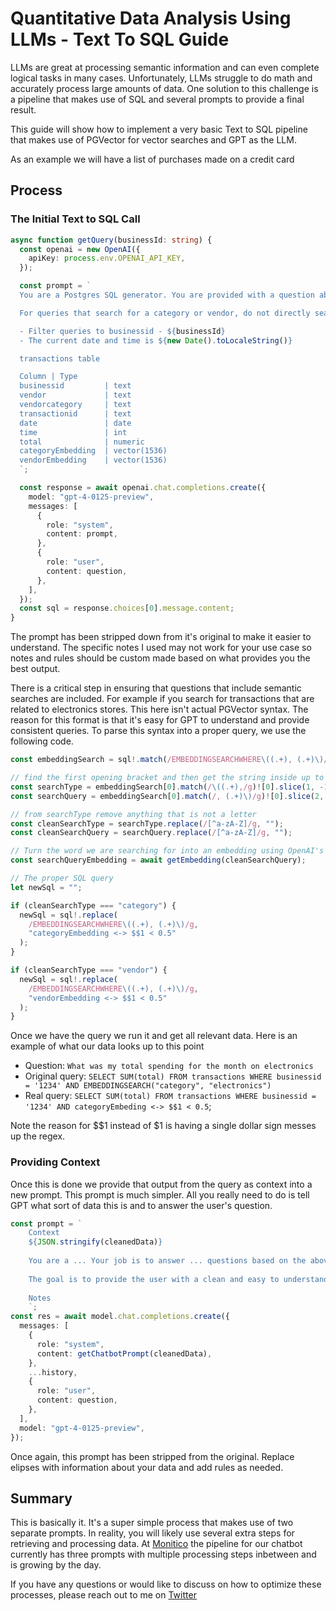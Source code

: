 # Quantitative Data Analysis Using LLMs - Text To SQL Guide

LLMs are great at processing semantic information and can even complete logical tasks in many cases. Unfortunately, LLMs struggle to do math and accurately process large amounts of data. One solution to this challenge is a pipeline that makes use of SQL and several prompts to provide a final result.

This guide will show how to implement a very basic Text to SQL pipeline that makes use of PGVector for vector searches and GPT as the LLM.

As an example we will have a list of purchases made on a credit card

## Process

### The Initial Text to SQL Call

```typescript
async function getQuery(businessId: string) {
  const openai = new OpenAI({
    apiKey: process.env.OPENAI_API_KEY,
  });

  const prompt = `
  You are a Postgres SQL generator. You are provided with a question about business finances. Your job is to generate an SQL query that will pull all information relating to this question.

  For queries that search for a category or vendor, do not directly search. Instead insert EMBEDDINGSEARCHWHERE(type, query). Pick vendor, category or item for search type. This will later be parsed and repalced by the backend.

  - Filter queries to businessid - ${businessId}
  - The current date and time is ${new Date().toLocaleString()}

  transactions table

  Column | Type 
  businessid         | text
  vendor             | text
  vendorcategory     | text
  transactionid      | text
  date               | date
  time               | int
  total              | numeric
  categoryEmbedding  | vector(1536)
  vendorEmbedding    | vector(1536)
  `;

  const response = await openai.chat.completions.create({
    model: "gpt-4-0125-preview",
    messages: [
      {
        role: "system",
        content: prompt,
      },
      {
        role: "user",
        content: question,
      },
    ],
  });
  const sql = response.choices[0].message.content;
}
```

The prompt has been stripped down from it's original to make it easier to understand. The specific notes I used may not work for your use case so notes and rules should be custom made based on what provides you the best output.

There is a critical step in ensuring that questions that include semantic searches are included. For example if you search for transactions that are related to electronics stores. This here isn't actual PGVector syntax. The reason for this format is that it's easy for GPT to understand and provide consistent queries. To parse this syntax into a proper query, we use the following code.

```typescript
const embeddingSearch = sql!.match(/EMBEDDINGSEARCHWHERE\((.+), (.+)\)/g);

// find the first opening bracket and then get the string inside up to the comma
const searchType = embeddingSearch[0].match(/\((.+),/g)![0].slice(1, -1);
const searchQuery = embeddingSearch[0].match(/, (.+)\)/g)![0].slice(2, -2);

// from searchType remove anything that is not a letter
const cleanSearchType = searchType.replace(/[^a-zA-Z]/g, "");
const cleanSearchQuery = searchQuery.replace(/[^a-zA-Z]/g, "");

// Turn the word we are searching for into an embedding using OpenAI's embedding API
const searchQueryEmbedding = await getEmbedding(cleanSearchQuery);

// The proper SQL query
let newSql = "";

if (cleanSearchType === "category") {
  newSql = sql!.replace(
    /EMBEDDINGSEARCHWHERE\((.+), (.+)\)/g,
    "categoryEmbedding <-> $$1 < 0.5"
  );
}

if (cleanSearchType === "vendor") {
  newSql = sql!.replace(
    /EMBEDDINGSEARCHWHERE\((.+), (.+)\)/g,
    "vendorEmbedding <-> $$1 < 0.5"
  );
}
```

Once we have the query we run it and get all relevant data. Here is an example of what our data looks up to this point

- Question: `What was my total spending for the month on electronics`
- Original query: `SELECT SUM(total) FROM transactions WHERE businessid = '1234' AND EMBEDDINGSEARCH("category", "electronics")`
- Real query: `SELECT SUM(total) FROM transactions WHERE businessid = '1234' AND categoryEmbeding <-> $$1 < 0.5`;

Note the reason for $$1 instead of $1 is having a single dollar sign messes up the regex.

### Providing Context

Once this is done we provide that output from the query as context into a new prompt. This prompt is much simpler. All you really need to do is tell GPT what sort of data this is and to answer the user's question.

```typescript
const prompt = `
    Context
    ${JSON.stringify(cleanedData)}
    
    You are a ... Your job is to answer ... questions based on the above data.
    
    The goal is to provide the user with a clean and easy to understand output. While the context may contain detailed information, the user should only see information that is directly relevant to their question.
    
    Notes
    `;
const res = await model.chat.completions.create({
  messages: [
    {
      role: "system",
      content: getChatbotPrompt(cleanedData),
    },
    ...history,
    {
      role: "user",
      content: question,
    },
  ],
  model: "gpt-4-0125-preview",
});
```

Once again, this prompt has been stripped from the original. Replace elipses with information about your data and add rules as needed.

## Summary

This is basically it. It's a super simple process that makes use of two separate prompts. In reality, you will likely use several extra steps for retrieving and processing data. At [Monitico](https://www.moniti.co/) the pipeline for our chatbot currently has three prompts with multiple processing steps inbetween and is growing by the day.

If you have any questions or would like to discuss on how to optimize these processes, please reach out to me on [Twitter](https://twitter.com/notavp)
